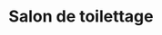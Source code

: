 ---
title: "Salon de toilettage"
url: /sille-le-guillaume/salon-de-toilettage/
shop: toilettage des animaux
---